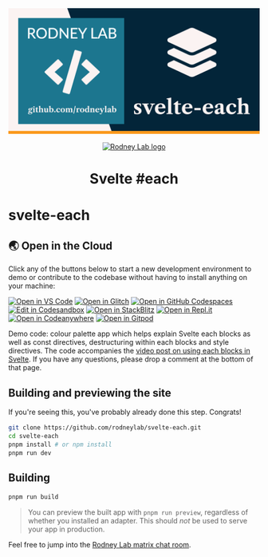 <img src="./images/rodneylab-github-svelte-each.png" alt="Rodney Lab sveltekit-iconify Github banner">

<p align="center">
  <a aria-label="Open Rodney Lab site" href="https://rodneylab.com" rel="nofollow noopener noreferrer">
    <img alt="Rodney Lab logo" src="https://rodneylab.com/assets/icon.png" width="60" />
  </a>
</p>
<h1 align="center">
  Svelte #each
</h1>

# svelte-each

## 🌏  Open in the Cloud 

Click any of the buttons below to start a new development environment to demo or contribute to the codebase without having to install anything on your machine:

[![Open in VS Code](https://img.shields.io/badge/Open%20in-VS%20Code-blue?logo=visualstudiocode)](https://vscode.dev/github/rodneylab/svelte-each)
[![Open in Glitch](https://img.shields.io/badge/Open%20in-Glitch-blue?logo=glitch)](https://glitch.com/edit/#!/import/github/rodneylab/svelte-each)
[![Open in GitHub Codespaces](https://github.com/codespaces/badge.svg)](https://codespaces.new/rodneylab/svelte-each)
[![Edit in Codesandbox](https://codesandbox.io/static/img/play-codesandbox.svg)](https://codesandbox.io/s/github/rodneylab/svelte-each)
[![Open in StackBlitz](https://developer.stackblitz.com/img/open_in_stackblitz.svg)](https://stackblitz.com/github/rodneylab/svelte-each)
[![Open in Repl.it](https://replit.com/badge/github/withastro/astro)](https://replit.com/github/rodneylab/svelte-each)
[![Open in Codeanywhere](https://codeanywhere.com/img/open-in-codeanywhere-btn.svg)](https://app.codeanywhere.com/#https://github.com/rodneylab/svelte-each)
[![Open in Gitpod](https://gitpod.io/button/open-in-gitpod.svg)](https://gitpod.io/#https://github.com/rodneylab/svelte-each)


Demo code: colour palette app which helps explain Svelte each blocks as well as const directives, destructuring within each blocks and style directives. The code accompanies the <a aria-label="Open Rodney Lab video post on Svelte Each blocks" href="https://rodneylab.com/using-svelte-each-blocks/">video post on using each blocks in Svelte</a>. If you have any questions, please drop a comment at the bottom of that page.

## Building and previewing the site

If you're seeing this, you've probably already done this step. Congrats!

```bash
git clone https://github.com/rodneylab/svelte-each.git
cd svelte-each
pnpm install # or npm install
pnpm run dev
```

## Building

```bash
pnpm run build
```

> You can preview the built app with `pnpm run preview`, regardless of whether you installed an adapter. This should _not_ be used to serve your app in production.

Feel free to jump into the [Rodney Lab matrix chat room](https://matrix.to/#/%23rodney:matrix.org).
